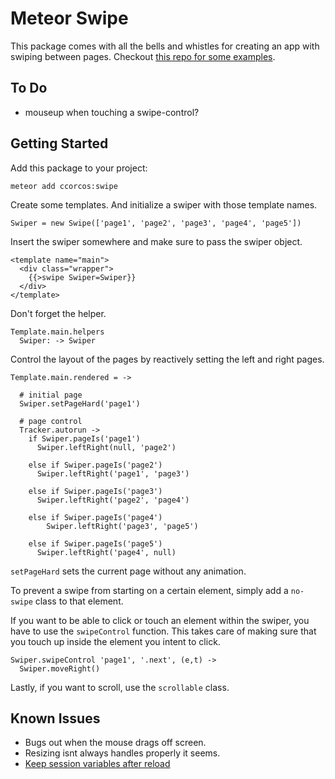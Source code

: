# Meteor Swipe

This package comes with all the bells and whistles for creating an app with swiping
between pages. Checkout [this repo for some examples](https://github.com/ccorcos/meteor-swipe-examples).

## To Do

- mouseup when touching a swipe-control?


## Getting Started

Add this package to your project:

```
meteor add ccorcos:swipe
```

Create some templates. And initialize a swiper with those template names.

`Swiper = new Swipe(['page1', 'page2', 'page3', 'page4', 'page5'])`

Insert the swiper somewhere and make sure to pass the swiper object.

```
<template name="main">
  <div class="wrapper">
    {{>swipe Swiper=Swiper}}
  </div>
</template>
```

Don't forget the helper.

```
Template.main.helpers
  Swiper: -> Swiper
```

Control the layout of the pages by reactively setting the left and right
pages.

```
Template.main.rendered = ->

  # initial page
  Swiper.setPageHard('page1')

  # page control
  Tracker.autorun ->
    if Swiper.pageIs('page1')
      Swiper.leftRight(null, 'page2')

    else if Swiper.pageIs('page2')
      Swiper.leftRight('page1', 'page3')

    else if Swiper.pageIs('page3')
      Swiper.leftRight('page2', 'page4')

    else if Swiper.pageIs('page4')
        Swiper.leftRight('page3', 'page5')

    else if Swiper.pageIs('page5')
      Swiper.leftRight('page4', null)
```

`setPageHard` sets the current page without any animation.

To prevent a swipe from starting on a certain element, simply add a `no-swipe`
class to that element.

If you want to be able to click or touch an element within the swiper, you have
to use the `swipeControl` function. This takes care of making sure that you
touch up inside the element you intent to click.

```
Swiper.swipeControl 'page1', '.next', (e,t) ->
  Swiper.moveRight()
```

Lastly, if you want to scroll, use the `scrollable` class.


## Known Issues
- Bugs out when the mouse drags off screen.
- Resizing isnt always handles properly it seems.
- [Keep session variables after reload](https://github.com/meteor/meteor/blob/d477c8d03bb078f7e8e85dbe4b51db7ae5689573/packages/session/session.js)
